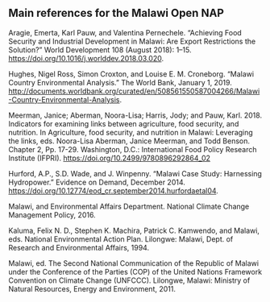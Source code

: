 ## Main references for the Malawi Open NAP

Aragie, Emerta, Karl Pauw, and Valentina Pernechele. “Achieving Food Security and Industrial Development in Malawi: Are Export Restrictions the Solution?” World Development 108 (August 2018): 1–15. https://doi.org/10.1016/j.worlddev.2018.03.020.

Hughes, Nigel Ross, Simon Croxton, and Louise E. M. Croneborg. “Malawi Country Environmental Analysis.” The World Bank, January 1, 2019. http://documents.worldbank.org/curated/en/508561550587004266/Malawi-Country-Environmental-Analysis.

Meerman, Janice; Aberman, Noora-Lisa; Harris, Jody; and Pauw, Karl. 2018. Indicators for examining links between agriculture, food security, and nutrition. In Agriculture, food security, and nutrition in Malawi: Leveraging the links, eds. Noora-Lisa Aberman, Janice Meerman, and Todd Benson. Chapter 2, Pp. 17-29. Washington, D.C.: International Food Policy Research Institute (IFPRI). https://doi.org/10.2499/9780896292864_02

Hurford, A.P., S.D. Wade, and J. Winpenny. “Malawi Case Study: Harnessing Hydropower.” Evidence on Demand, December 2014. https://doi.org/10.12774/eod_cr.september2014.hurfordaetal04.

Malawi, and Environmental Affairs Department. National Climate Change Management Policy, 2016.

Kaluma, Felix N. D., Stephen K. Machira, Patrick C. Kamwendo, and Malawi, eds. National Environmental Action Plan. Lilongwe: Malawi, Dept. of Research and Environmental Affairs, 1994.

Malawi, ed. The Second National Communication of the Republic of Malawi under the Conference of the Parties (COP) of the United Nations Framework Convention on Climate Change (UNFCCC). Lilongwe, Malawi: Ministry of Natural Resources, Energy and Environment, 2011.



